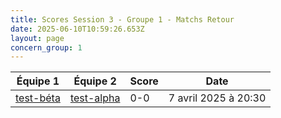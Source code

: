```yaml
---
title: Scores Session 3 - Groupe 1 - Matchs Retour
date: 2025-06-10T10:59:26.653Z
layout: page
concern_group: 1
---
```




| Équipe 1 | Équipe 2 | Score | Date |
|----------|----------|-------|------|
| [test-béta](/teams/test-béta) | [test-alpha](/teams/test-alpha) | 0-0 | 7 avril 2025 à 20:30 |
